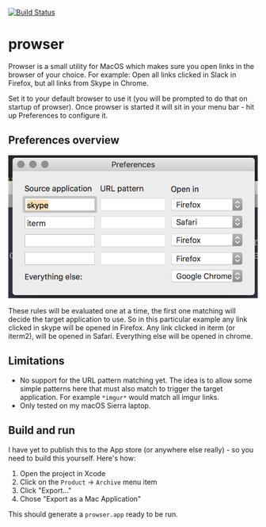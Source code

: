 [![Build Status](https://travis-ci.org/vorce/prowser.svg?branch=master)](https://travis-ci.org/vorce/prowser)

# prowser

Prowser is a small utility for MacOS which makes sure you open links in the browser of your choice.
For example: Open all links clicked in Slack in Firefox, but all links from Skype in Chrome.

Set it to your default browser to use it (you will be prompted to do that on startup of prowser).
Once prowser is started it will sit in your menu bar - hit up Preferences to configure it.

## Preferences overview

![prowser preferences](prowser_preferences.png)

These rules will be evaluated one at a time, the first one matching will decide the target application to use.
So in this particular example any link clicked in skype will be opened in Firefox. Any link clicked in iterm (or iterm2),
will be opened in Safari. Everything else will be opened in chrome.

## Limitations

- No support for the URL pattern matching yet. The idea is to allow some simple patterns here that must also match to trigger
the target application. For example `*imgur*` would match all imgur links.
- Only tested on my macOS Sierra laptop.

## Build and run

I have yet to publish this to the App store (or anywhere else really) - so you need to build this yourself. Here's how:

1. Open the project in Xcode
2. Click on the `Product` -> `Archive` menu item
3. Click "Export..."
4. Chose "Export as a Mac Application"

This should generate a `prowser.app` ready to be run.

